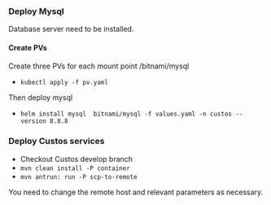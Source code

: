 ### Deploy Mysql
 Database server need to be installed.
####  Create PVs

Create three PVs for each mount point   /bitnami/mysql
 -  `kubectl apply -f pv.yaml`   

Then deploy mysql 

- `helm install mysql  bitnami/mysql -f values.yaml -n custos --version 8.8.8`

### Deploy Custos services
 
- Checkout Custos develop branch
-   `mvn clean install -P container`
-   `mvn antrun: run -P scp-to-remote`

You need to change  the remote  host and relevant parameters as necessary.



 